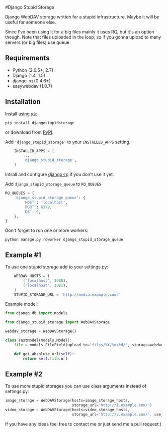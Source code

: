 #Django Stupid Storage

Django WebDAV storage written for a stupid infrastructure. Maybe it will be useful for someone else.

Since I've been using it for a big files mainly it uses RQ, but it's an option though.
Note that files uploaded in the loop, so if you gonna upload to many servers (or big files) use queue.

## Requirements

* Python (2.6.5+, 2.7)
* Django (1.4, 1.5)
* django-rq (0.4.6+)
* easywebdav (1.0.7)

## Installation
Install using `pip`

    pip install djangostupidstorage
    
or download from [PyPI](https://pypi.python.org/pypi/djangostupidstorage).

Add `'django_stupid_storage'` to your `INSTALLED_APPS` setting.
```python
    INSTALLED_APPS = (
        ...
        'django_stupid_storage',        
    )
```

Intsall and configure [django-rq](https://github.com/ui/django-rq/) if you don't use it yet.

Add `django_stupid_storage_queue` to `RQ_QUEUES`
```python
RQ_QUEUES = {
    'django_stupid_storage_queue': {
        'HOST': 'localhost',
        'PORT': 6379,
        'DB': 0,
    },
}
```

Don't forget to run one or more workers:

    python manage.py rqworker django_stupid_storage_queue

## Example #1
To use one stupid storage add to your settings.py:
```python
    WEBDAV_HOSTS = (
        ('localhost', 1080),
        ('localhost', 1081),
    )
    STUPID_STORAGE_URL = 'http://media.example.com/'
```
Example model:
```python
from django.db import models

from django_stupid_storage import WebDAVStorage

webdav_storage = WebDAVStorage()

class TestModel(models.Model):
    file = models.FileField(upload_to='files/%Y/%m/%d/', storage=webdav_storage)

    def get_absolute_url(self):
        return self.file.url
```
## Example #2
To use more stupid storages you can use class arguments instead of settings.py:
```python
image_storage = WebDAVStorage(hosts=image_storage_hosts,
                              storage_url='http://i.example.com/')
video_storage = WebDAVStorage(hosts=video_storage_hosts,
                              storage_url='http://v.example.com/', use_queue=True)
```


If you have any ideas feel free to contact me or just send me a pull request:)


